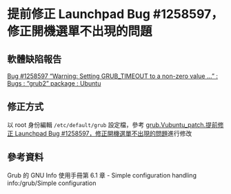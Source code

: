 # 提前修正 Launchpad Bug #1258597，修正開機選單不出現的問題
## 軟體缺陷報告
[Bug #1258597 “Warning: Setting GRUB_TIMEOUT to a non-zero value ...” : Bugs : “grub2” package : Ubuntu](https://bugs.launchpad.net/ubuntu/+source/grub2/+bug/1258597)

## 修正方式
以 root 身份編輯 `/etc/default/grub` 設定檔，參考 [grub.Vubuntu_patch.提前修正 Launchpad Bug #1258597，修正開機選單不出現的問題](./grub.Vubuntu_patch.%E6%8F%90%E5%89%8D%E4%BF%AE%E6%AD%A3%20Launchpad%20Bug%20%231258597%EF%BC%8C%E4%BF%AE%E6%AD%A3%E9%96%8B%E6%A9%9F%E9%81%B8%E5%96%AE%E4%B8%8D%E5%87%BA%E7%8F%BE%E7%9A%84%E5%95%8F%E9%A1%8C)進行修改

## 參考資料
Grub 的 GNU Info 使用手冊第 6.1 章 - Simple configuration handling
info:/grub/Simple configuration

